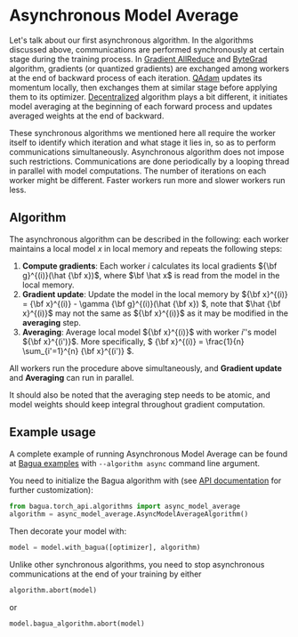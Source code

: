 # Asynchronous Model Average

Let's talk about our first asynchronous algorithm. In the algorithms discussed above, communications are performed
synchronously at certain stage during the training process. In [Gradient AllReduce](./gradient-allreduce.md) and
[ByteGrad](./bytegrad.md) algorithm, gradients (or quantized gradients) are exchanged among workers at the end of
backward process of each iteration. [QAdam](./q-adam.md) updates its momentum locally, then exchanges them at similar
stage before applying them to its optimizer. [Decentralized](./decentralized.md) algorithm plays a bit different,
it initiates model averaging at the beginning of each forward process and updates averaged weights at the end of backward.

These synchronous algorithms we mentioned here all require the worker itself to identify which iteration and what
stage it lies in, so as to perform communications simultaneously. Asynchronous algorithm does not impose such
restrictions. Communications are done periodically by a looping thread in parallel with model computations. The number
of iterations on each worker might be different. Faster workers run more and slower workers run less.

## Algorithm

The asynchronous algorithm can be described in the following: each worker maintains a local model $x$ in local memory
and repeats the following steps:

1. **Compute gradients**: Each worker $i$ calculates its local gradients ${\bf g}^{(i)}(\hat {\bf x})$, where
$\bf \hat x$ is read from the model in the local memory.
2. **Gradient update**: Update the model in the local memory by
${\bf x}^{(i)} = {\bf x}^{(i)} - \gamma {\bf g}^{(i)}(\hat {\bf x}) $, note that $\hat {\bf x}^{(i)}$ may not the
same as ${\bf x}^{(i)}$ as it may be modified in the **averaging** step.
3. **Averaging**: Average local model ${\bf x}^{(i)}$ with worker $i'$'s model ${\bf x}^{(i')}$. More specifically,
 $ {\bf x}^{(i)} = \frac{1}{n} \sum_{i'=1}^{n} {\bf x}^{(i')} $.

All workers run the procedure above simultaneously, and **Gradient update** and **Averaging** can run in parallel.

It should also be noted that the averaging step needs to be atomic, and model weights should keep integral throughout
gradient computation.

## Example usage

A complete example of running Asynchronous Model Average can be found at [Bagua examples](https://github.com/BaguaSys/examples/blob/main/benchmark/synthetic_benchmark.py)
with `--algorithm async` command line argument.

You need to initialize the Bagua algorithm with (see [API documentation](https://bagua.readthedocs.io/en/latest/autoapi/bagua/torch_api/algorithms/async_model_average/index.html) for further customization):

```python
from bagua.torch_api.algorithms import async_model_average
algorithm = async_model_average.AsyncModelAverageAlgorithm()
```

Then decorate your model with:

```python
model = model.with_bagua([optimizer], algorithm)
```

Unlike other synchronous algorithms, you need to stop asynchronous communications at the end of your training by either

```python
algorithm.abort(model)
```
or
```python
model.bagua_algorithm.abort(model)
```